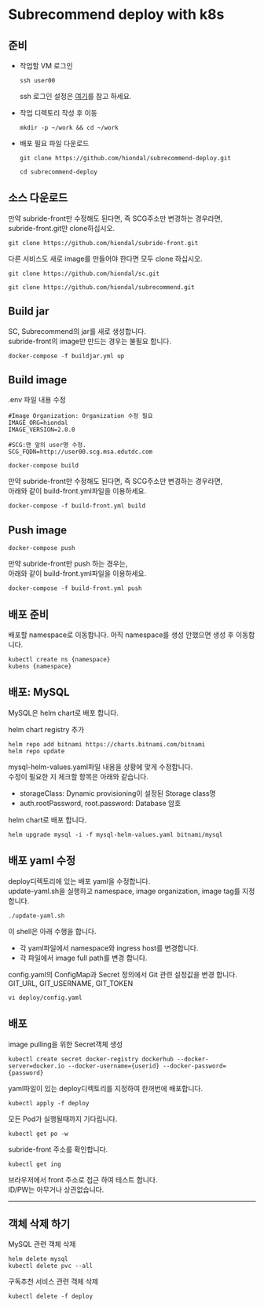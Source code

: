 # Subrecommend deploy with k8s

## 준비
- 작업할 VM 로그인
  ```
  ssh user00
  ```
  ssh 로그인 설정은 [여기](https://github.com/cna-bootcamp/cna-handson/blob/main/prepare/%EB%A1%9C%EC%BB%AC%EA%B0%9C%EB%B0%9C%ED%99%98%EA%B2%BD%EA%B5%AC%EC%84%B1.md#ssh-login-%EC%84%A4%EC%A0%95)를 참고 하세요. 


- 작업 디렉토리 작성 후 이동
  ```
  mkdir -p ~/work && cd ~/work
  ```
- 배포 필요 파일 다운로드
  ```
  git clone https://github.com/hiondal/subrecommend-deploy.git
  ```
  ```
  cd subrecommend-deploy
  ```

## 소스 다운로드 
만약 subride-front만 수정해도 된다면, 즉 SCG주소만 변경하는 경우라면,  
subride-front.git만 clone하십시오.   
```
git clone https://github.com/hiondal/subride-front.git
```

다른 서비스도 새로 image를 만들어야 한다면 모두 clone 하십시오.  
```
git clone https://github.com/hiondal/sc.git
```
```
git clone https://github.com/hiondal/subrecommend.git
```


## Build jar
SC, Subrecommend의 jar를 새로 생성합니다.  
subride-front의 image만 만드는 경우는 불필요 합니다.  
```
docker-compose -f buildjar.yml up
```

## Build image
.env 파일 내용 수정  
```
#Image Organization: Organization 수정 필요 
IMAGE_ORG=hiondal
IMAGE_VERSION=2.0.0

#SCG:맨 앞의 user명 수정. 
SCG_FQDN=http://user00.scg.msa.edutdc.com
```

```
docker-compose build
```

만약 subride-front만 수정해도 된다면, 즉 SCG주소만 변경하는 경우라면,  
아래와 같이 build-front.yml파일을 이용하세요.  
```
docker-compose -f build-front.yml build
```

## Push image
```
docker-compose push
```

만약 subride-front만 push 하는 경우는,  
아래와 같이 build-front.yml파일을 이용하세요.  
```
docker-compose -f build-front.yml push
```

## 배포 준비  
배포할 namespace로 이동합니다. 아직 namespace를 생성 안했으면 생성 후 이동합니다.  
```
kubectl create ns {namespace}
kubens {namespace}
```

## 배포: MySQL
MySQL은 helm chart로 배포 합니다.  

helm chart registry 추가  
```
helm repo add bitnami https://charts.bitnami.com/bitnami
helm repo update
```

mysql-helm-values.yaml파일 내용을 상황에 맞게 수정합니다.  
수정이 필요한 지 체크할 항목은 아래와 같습니다. 
- storageClass: Dynamic provisioning이 설정된 Storage class명
- auth.rootPassword, root.password: Database 암호

helm chart로 배포 합니다.  
```
helm upgrade mysql -i -f mysql-helm-values.yaml bitnami/mysql
```

## 배포 yaml 수정 

deploy디렉토리에 있는 배포 yaml을 수정합니다.   
update-yaml.sh을 실행하고 namespace, image organization, image tag를 지정합니다.  
```
./update-yaml.sh
```
이 shell은 아래 수행을 합니다. 
- 각 yaml파일에서 namespace와 ingress host를 변경합니다. 
- 각 파일에서 image full path를 변경 합니다.  

config.yaml의 ConfigMap과 Secret 정의에서 Git 관련 설정값을 변경 합니다.  
GIT_URL, GIT_USERNAME, GIT_TOKEN
```
vi deploy/config.yaml
```

## 배포 
image pulling을 위한 Secret객체 생성  
```
kubectl create secret docker-registry dockerhub --docker-server=docker.io --docker-username={userid} --docker-password={password}
```

yaml파일이 있는 deploy디렉토리를 지정하여 한꺼번에 배포합니다.  
```
kubectl apply -f deploy
```

모든 Pod가 실행될때까지 기다립니다.  
```
kubectl get po -w
```

subride-front 주소를 확인합니다.  
```
kubectl get ing
```

브라우저에서 front 주소로 접근 하여 테스트 합니다.  
ID/PW는 아무거나 상관없습니다.  


---

## 객체 삭제 하기 
MySQL 관련 객체 삭제  
```
helm delete mysql
kubectl delete pvc --all
```

구독추천 서비스 관련 객체 삭제  
```
kubectl delete -f deploy 
```


